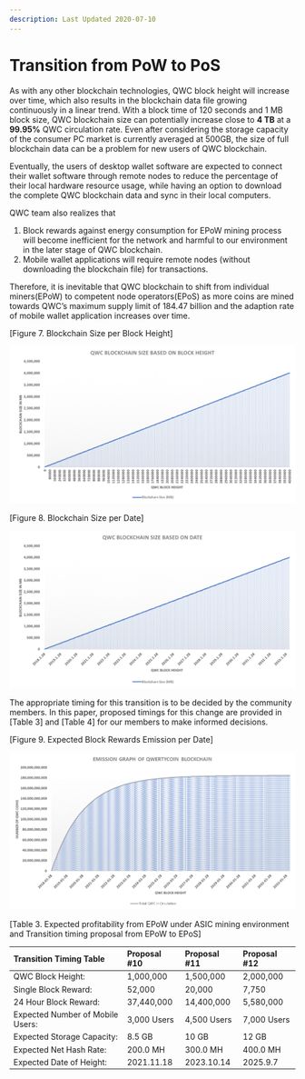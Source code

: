 ```yaml
---
description: Last Updated 2020-07-10
---
```


# Transition from PoW to PoS

As with any other blockchain technologies, QWC block height will increase over time, which also results in the blockchain data file growing continuously in a linear trend. With a block time of 120 seconds and 1 MB block size, QWC blockchain size can potentially increase close to **4 TB** at a **99.95%** QWC circulation rate. Even after considering the storage capacity of the consumer PC market is currently averaged at 500GB, the size of full blockchain data can be a problem for new users of QWC blockchain.

Eventually, the users of desktop wallet software are expected to connect their wallet software through remote nodes to reduce the percentage of their local hardware resource usage, while having an option to download the complete QWC blockchain data and sync in their local computers.

QWC team also realizes that

1. Block rewards against energy consumption for EPoW mining process will become inefficient for the network and harmful to our environment in the later stage of QWC blockchain.
2. Mobile wallet applications will require remote nodes \(without downloading the blockchain file\) for transactions.

Therefore, it is inevitable that QWC blockchain to shift from individual miners\(EPoW\) to competent node operators\(EPoS\) as more coins are mined towards QWC’s maximum supply limit of 184.47 billion and the adaption rate of mobile wallet application increases over time.

\[Figure 7. Blockchain Size per Block Height\]

![](../.gitbook/assets/5.png)

\[Figure 8. Blockchain Size per Date\]

![](../.gitbook/assets/6.png)

The appropriate timing for this transition is to be decided by the community members. In this paper, proposed timings for this change are provided in \[Table 3\] and \[Table 4\] for our members to make informed decisions.

\[Figure 9. Expected Block Rewards Emission per Date\]

![](../.gitbook/assets/2.png)

\[Table 3. Expected profitability from EPoW under ASIC mining environment and Transition timing proposal from EPoW to EPoS\]

| Transition Timing Table | Proposal \#10 | Proposal \#11 | Proposal \#12 |
| :--- | :--- | :--- | :--- |
| QWC Block Height: | 1,000,000 | 1,500,000 | 2,000,000 |
| Single Block Reward: | 52,000 | 20,000 | 7,750 |
| 24 Hour Block Reward: | 37,440,000  | 14,400,000 | 5,580,000 |
| Expected Number of Mobile Users: | 3,000 Users | 4,500 Users | 7,000 Users |
| Expected Storage Capacity: | 8.5 GB | 10 GB |  12 GB |
| Expected Net Hash Rate: | 200.0 MH | 300.0 MH | 400.0 MH |
| Expected Date of Height: | 2021.11.18 | 2023.10.14 | 2025.9.7 |

